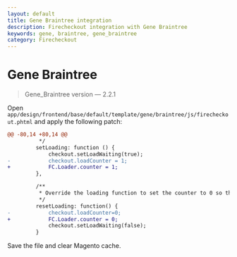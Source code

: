 ```yaml
---
layout: default
title: Gene Braintree integration
description: Firecheckout integration with Gene Braintree
keywords: gene, braintree, gene_braintree
category: Firecheckout
---
```


# Gene Braintree

> Gene_Braintree version — 2.2.1

Open `app/design/frontend/base/default/template/gene/braintree/js/firecheckout.phtml`
and apply the following patch:

```diff
@@ -80,14 +80,14 @@
          */
         setLoading: function () {
             checkout.setLoadWaiting(true);
-            checkout.loadCounter = 1;
+            FC.Loader.counter = 1;
         },

         /**
          * Override the loading function to set the counter to 0 so the loader actually gets hidden
          */
         resetLoading: function() {
-            checkout.loadCounter=0;
+            FC.Loader.counter = 0;
             checkout.setLoadWaiting(false);
         }

```

Save the file and clear Magento cache.
